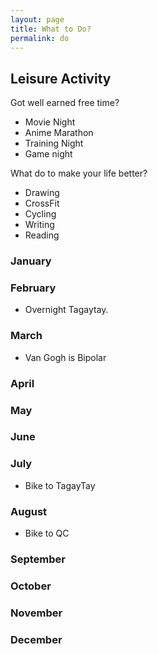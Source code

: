 ```yaml
---
layout: page
title: What to Do?
permalink: do
---
```


## Leisure Activity

Got well earned free time?

- Movie Night
- Anime Marathon
- Training Night
- Game night

What do to make your life better?

- Drawing
- CrossFit
- Cycling
- Writing
- Reading


### January
### February

- Overnight Tagaytay.

### March

- Van Gogh is Bipolar

### April
### May
### June
### July

- Bike to TagayTay

### August

- Bike to QC

### September
### October
### November
### December
